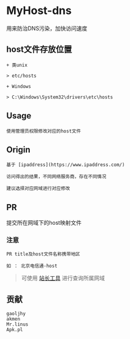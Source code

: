 # MyHost-dns

用来防治DNS污染，加快访问速度

## host文件存放位置

    + 类unix

    > etc/hosts

    + Windows

    > C:\Windows\System32\drivers\etc\hosts

## Usage

    使用管理员权限修改对应的host文件

## Origin

    基于 [ipaddress](https://www.ipaddress.com/)

    访问得出的结果，不同网络服务商，存在不同情况

    建议选择对应网域进行对应修改

## PR

提交所在网域下的host映射文件

### 注意

    PR title及host文件名称携带地区
    
    如 ： 北京电信通-host

> 可使用 [站长工具](http://ip.tool.chinaz.com/) 进行查询所属网域

## 贡献

    gaoljhy
    akmen
    Mr.linus
    Apk.pl
